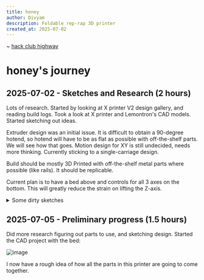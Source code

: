 ```yaml
---
title: honey
author: Divyam
description: Foldable rep-rap 3D printer
created_at: 2025-07-02
---
```


~ [hack club highway](highway.hackclub.com)
# honey's journey


## 2025-07-02 - Sketches and Research (2 hours)

Lots of research. Started by looking at X printer V2 design gallery, and reading build logs. Took a look at X printer and Lemontron's CAD models. Started sketching out ideas. 

Extruder design was an initial issue. It is difficult to obtain a 90-degree hotend, so hotend will have to be as flat as possible with off-the-shelf parts. We will see how that goes. Motion design for XY is still undecided, needs more thinking. Currently sticking to a single-carriage design.

Build should be mostly 3D Printed with off-the-shelf metal parts where possible (like rails). It should be replicable.

Current plan is to have a bed above and controls for all 3 axes on the bottom. This will greatly reduce the strain on lifting the Z-axis.
<details>
<summary>Some dirty sketches</summary>

  ![sketches](https://github.com/user-attachments/assets/f0d8a6d2-4d33-4707-bb0d-cfabd03c1b9d)

</details>

## 2025-07-05 - Preliminary progress (1.5 hours)

Did more research figuring out parts to use, and sketching design. Started the CAD project with the bed:

![image](https://github.com/user-attachments/assets/41df9797-51ee-4212-a5db-01835a3c9b56)

I now have a rough idea of how all the parts in this printer are going to come together.


